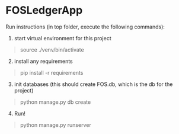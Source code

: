 # FOSLedgerApp

Run instructions (in top folder, execute the following commands):

1. start virtual environment for this project
> source ./venv/bin/activate

2. install any requirements
> pip install -r requirements

3. init databases (this should create FOS.db, which is the db for the project)
> python manage.py db create

4. Run!
> python manage.py runserver
